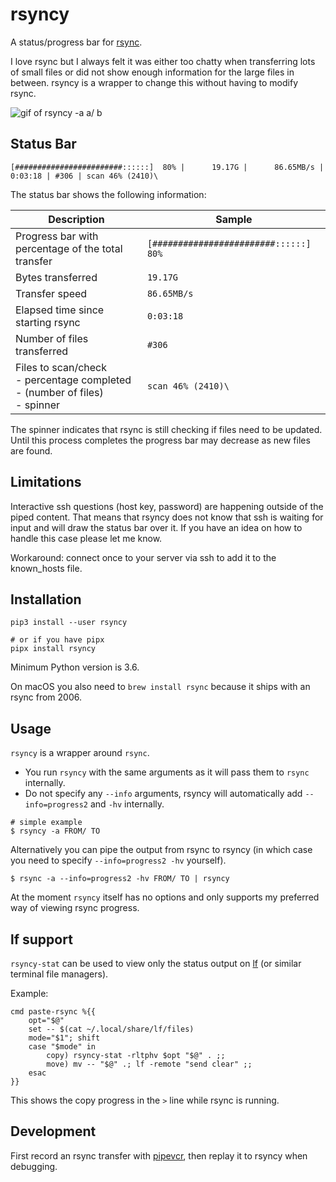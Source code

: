 
# rsyncy

A status/progress bar for [rsync](https://github.com/WayneD/rsync).

I love rsync but I always felt it was either too chatty when transferring lots of small files or did not show enough information for the large files in between. rsyncy is a wrapper to change this without having to modify rsync.

![gif of rsyncy -a a/ b](https://raw.githubusercontent.com/laktak/rsyncy/readme/readme/demo-y.gif "rsyncy -a a/ b")

## Status Bar

```
[########################::::::]  80% |      19.17G |      86.65MB/s | 0:03:18 | #306 | scan 46% (2410)\
```

The status bar shows the following information:

Description | Sample
--- | ---
Progress bar with percentage of the total transfer | `[########################::::::]  80%`
Bytes transferred | `19.17G`
Transfer speed | `86.65MB/s`
Elapsed time since starting rsync | `0:03:18`
Number of files transferred | `#306`
Files to scan/check<br>- percentage completed<br>- (number of files)<br>- spinner | `scan 46% (2410)\`

The spinner indicates that rsync is still checking if files need to be updated. Until this process completes the progress bar may decrease as new files are found.

## Limitations

Interactive ssh questions (host key, password) are happening outside of the piped content. That means that rsyncy does not know that ssh is waiting for input and will draw the status bar over it. If you have an idea on how to handle this case please let me know.

Workaround: connect once to your server via ssh to add it to the known_hosts file.

## Installation

```
pip3 install --user rsyncy

# or if you have pipx
pipx install rsyncy
```

Minimum Python version is 3.6.

On macOS you also need to `brew install rsync` because it ships with an rsync from 2006.

## Usage

`rsyncy` is a wrapper around `rsync`.

- You run `rsyncy` with the same arguments as it will pass them to `rsync` internally.
- Do not specify any `--info` arguments, rsyncy will automatically add `--info=progress2` and `-hv` internally.

```
# simple example
$ rsyncy -a FROM/ TO
```

Alternatively you can pipe the output from rsync to rsyncy (in which case you need to specify `--info=progress2 -hv` yourself).

```
$ rsync -a --info=progress2 -hv FROM/ TO | rsyncy
```

At the moment `rsyncy` itself has no options and only supports my preferred way of viewing rsync progress.

## lf support

`rsyncy-stat` can be used to view only the status output on [lf](https://github.com/gokcehan/lf) (or similar terminal file managers).

Example:

```
cmd paste-rsync %{{
    opt="$@"
    set -- $(cat ~/.local/share/lf/files)
    mode="$1"; shift
    case "$mode" in
        copy) rsyncy-stat -rltphv $opt "$@" . ;;
        move) mv -- "$@" .; lf -remote "send clear" ;;
    esac
}}
```

This shows the copy progress in the `>` line while rsync is running.

## Development

First record an rsync transfer with [pipevcr](https://github.com/laktak/pipevcr), then replay it to rsyncy when debugging.
